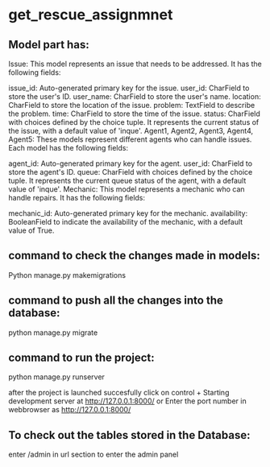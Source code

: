 # get_rescue_assignmnet


## Model part has:

Issue: This model represents an issue that needs to be addressed. It has the following fields:

issue_id: Auto-generated primary key for the issue.
user_id: CharField to store the user's ID.
user_name: CharField to store the user's name.
location: CharField to store the location of the issue.
problem: TextField to describe the problem.
time: CharField to store the time of the issue.
status: CharField with choices defined by the choice tuple. It represents the current status of the issue, with a default value of 'inque'.
Agent1, Agent2, Agent3, Agent4, Agent5: These models represent different agents who can handle issues. Each model has the following fields:

agent_id: Auto-generated primary key for the agent.
user_id: CharField to store the agent's ID.
queue: CharField with choices defined by the choice tuple. It represents the current queue status of the agent, with a default value of 'inque'.
Mechanic: This model represents a mechanic who can handle repairs. It has the following fields:

mechanic_id: Auto-generated primary key for the mechanic.
availability: BooleanField to indicate the availability of the mechanic, with a default value of True.

## command to check the changes made in models:
Python manage.py makemigrations

## command to push all the changes into the database:
python manage.py migrate

## command to run the project:
python manage.py runserver

after the project is launched succesfully click on control + Starting development server at http://127.0.0.1:8000/ 
or Enter the port number in webbrowser as http://127.0.0.1:8000/ 

## To check out the tables stored in the Database:
enter /admin in url section to enter the admin panel
 

